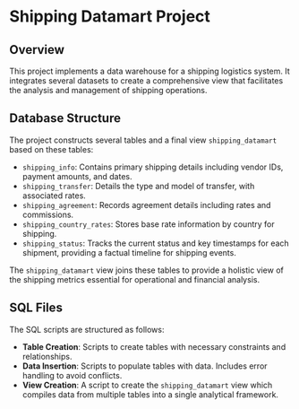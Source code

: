 # Shipping Datamart Project

## Overview

This project implements a data warehouse for a shipping logistics system. It integrates several datasets to create a comprehensive view that facilitates the analysis and management of shipping operations.

## Database Structure

The project constructs several tables and a final view `shipping_datamart` based on these tables:

- `shipping_info`: Contains primary shipping details including vendor IDs, payment amounts, and dates.
- `shipping_transfer`: Details the type and model of transfer, with associated rates.
- `shipping_agreement`: Records agreement details including rates and commissions.
- `shipping_country_rates`: Stores base rate information by country for shipping.
- `shipping_status`: Tracks the current status and key timestamps for each shipment, providing a factual timeline for shipping events.

The `shipping_datamart` view joins these tables to provide a holistic view of the shipping metrics essential for operational and financial analysis.

## SQL Files

The SQL scripts are structured as follows:

- **Table Creation**: Scripts to create tables with necessary constraints and relationships.
- **Data Insertion**: Scripts to populate tables with data. Includes error handling to avoid conflicts.
- **View Creation**: A script to create the `shipping_datamart` view which compiles data from multiple tables into a single analytical framework.
